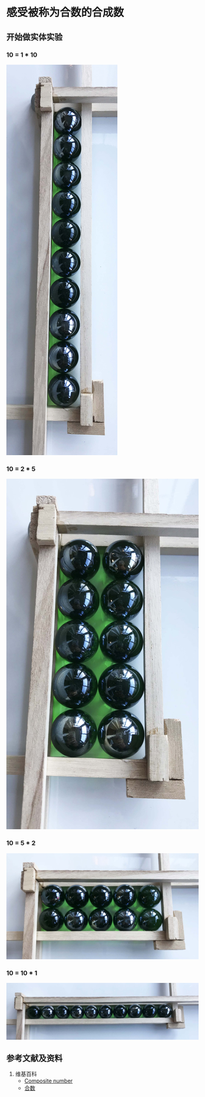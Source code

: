 # 感受被称为合数的合成数

## 开始做实体实验

### 10 = 1 * 10
![](/images/数论/基本数和合成数/感受被称为合数的合成数/1a1.jpg)

### 10 = 2 * 5
![](/images/数论/基本数和合成数/感受被称为合数的合成数/1a2.jpg)

### 10 = 5 * 2
![](/images/数论/基本数和合成数/感受被称为合数的合成数/1a3.jpg)

### 10 = 10 * 1
![](/images/数论/基本数和合成数/感受被称为合数的合成数/1a4.jpg)

## 参考文献及资料

1. 维基百科
	- [Composite number](https://en.wikipedia.org/wiki/Composite_number) 
	- [合数](https://zh.wikipedia.org/wiki/%E5%90%88%E6%95%B0) 
